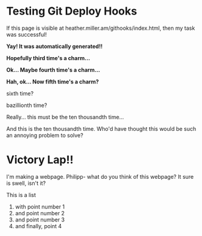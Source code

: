 ---
---

<h1>Testing Git Deploy Hooks</h1>

If this page is visible at heather.miller.am/githooks/index.html, then my task was successful!

<p><b>Yay! It was automatically generated!!</b></p>
<p><b>Hopefully third time's a charm...</b></p>
<p><b>Ok... Maybe fourth time's a charm...</b></p>
<p><b>Hah, ok... Now fifth time's a charm?</b></p>

<p>sixth time?</p>

<p>bazillionth time?</p>

Really... this must be the ten thousandth time...

And this is the ten thousandth time. Who'd have thought this would be such an annoying problem to solve?

# Victory Lap!!

I'm making a webpage. Philipp- what do you think of this webpage? It sure is swell, isn't it?

This is a list
1. with point number 1
2. and point number 2
3. and point number 3
4. and finally, point 4